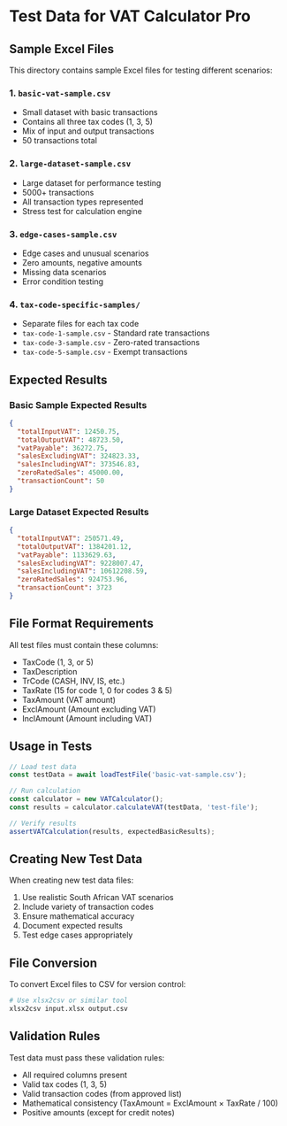 # Test Data for VAT Calculator Pro

## Sample Excel Files

This directory contains sample Excel files for testing different scenarios:

### 1. `basic-vat-sample.csv`
- Small dataset with basic transactions
- Contains all three tax codes (1, 3, 5)
- Mix of input and output transactions
- 50 transactions total

### 2. `large-dataset-sample.csv`
- Large dataset for performance testing
- 5000+ transactions
- All transaction types represented
- Stress test for calculation engine

### 3. `edge-cases-sample.csv`
- Edge cases and unusual scenarios
- Zero amounts, negative amounts
- Missing data scenarios
- Error condition testing

### 4. `tax-code-specific-samples/`
- Separate files for each tax code
- `tax-code-1-sample.csv` - Standard rate transactions
- `tax-code-3-sample.csv` - Zero-rated transactions
- `tax-code-5-sample.csv` - Exempt transactions

## Expected Results

### Basic Sample Expected Results
```json
{
  "totalInputVAT": 12450.75,
  "totalOutputVAT": 48723.50,
  "vatPayable": 36272.75,
  "salesExcludingVAT": 324823.33,
  "salesIncludingVAT": 373546.83,
  "zeroRatedSales": 45000.00,
  "transactionCount": 50
}
```

### Large Dataset Expected Results
```json
{
  "totalInputVAT": 250571.49,
  "totalOutputVAT": 1384201.12,
  "vatPayable": 1133629.63,
  "salesExcludingVAT": 9228007.47,
  "salesIncludingVAT": 10612208.59,
  "zeroRatedSales": 924753.96,
  "transactionCount": 3723
}
```

## File Format Requirements

All test files must contain these columns:
- TaxCode (1, 3, or 5)
- TaxDescription
- TrCode (CASH, INV, IS, etc.)
- TaxRate (15 for code 1, 0 for codes 3 & 5)
- TaxAmount (VAT amount)
- ExclAmount (Amount excluding VAT)
- InclAmount (Amount including VAT)

## Usage in Tests

```javascript
// Load test data
const testData = await loadTestFile('basic-vat-sample.csv');

// Run calculation
const calculator = new VATCalculator();
const results = calculator.calculateVAT(testData, 'test-file');

// Verify results
assertVATCalculation(results, expectedBasicResults);
```

## Creating New Test Data

When creating new test data files:

1. Use realistic South African VAT scenarios
2. Include variety of transaction codes
3. Ensure mathematical accuracy
4. Document expected results
5. Test edge cases appropriately

## File Conversion

To convert Excel files to CSV for version control:
```bash
# Use xlsx2csv or similar tool
xlsx2csv input.xlsx output.csv
```

## Validation Rules

Test data must pass these validation rules:
- All required columns present
- Valid tax codes (1, 3, 5)
- Valid transaction codes (from approved list)
- Mathematical consistency (TaxAmount = ExclAmount × TaxRate / 100)
- Positive amounts (except for credit notes)

